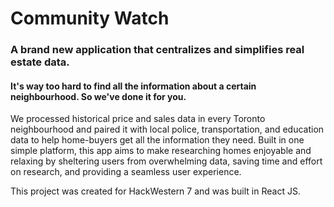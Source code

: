 # Community Watch
### A brand new application that centralizes and simplifies real estate data.

#### It's way too hard to find all the information about a certain neighbourhood. So we've done it for you.
We processed historical price and sales data in every Toronto neighbourhood and paired it with local police, transportation, and education data to help home-buyers get all the information they need. Built in one simple platform, this app aims to make researching homes enjoyable and relaxing by sheltering users from overwhelming data, saving time and effort on research, and providing a seamless user experience.

This project was created for HackWestern 7 and was built in React JS.